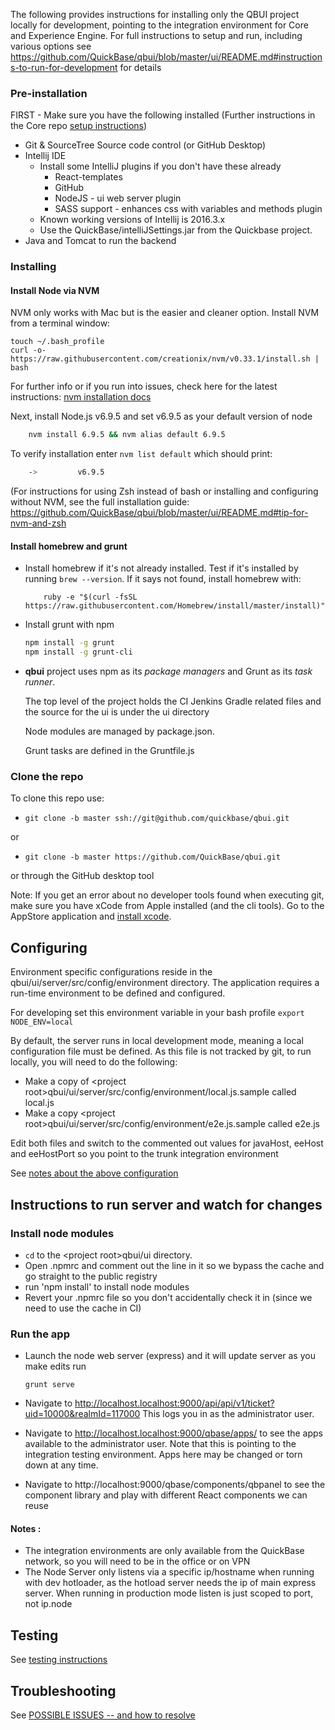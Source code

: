 The following provides instructions for installing only the QBUI project locally for development, pointing to the integration environment for Core and Experience Engine.
For full instructions to setup and run, including various options see <https://github.com/QuickBase/qbui/blob/master/ui/README.md#instructions-to-run-for-development> for details

### Pre-installation

FIRST - Make sure you have the following installed 
(Further instructions in the Core repo [setup instructions](https://github.com/QuickBase/QuickBase/blob/master/README.md))

* Git & SourceTree Source code control (or GitHub Desktop)
* Intellij IDE
  * Install some IntelliJ plugins if you don't have these already
    * React-templates
    * GitHub
    * NodeJS - ui web server plugin
    * SASS support - enhances css with variables and methods plugin
  * Known working versions of Intellij is 2016.3.x
  * Use the QuickBase/intelliJSettings.jar from the Quickbase project.
* Java and Tomcat to run the backend

### Installing
#### Install Node via NVM

NVM only works with Mac but is the easier and cleaner option.
Install NVM from a terminal window:
```
touch ~/.bash_profile
curl -o- https://raw.githubusercontent.com/creationix/nvm/v0.33.1/install.sh | bash
```
For further info or if you run into issues, check here for the latest instructions: [nvm installation docs](https://github.com/creationix/nvm#installation)

Next, install Node.js v6.9.5 and set v6.9.5 as your default version of node 

```bash
    nvm install 6.9.5 && nvm alias default 6.9.5
```

To verify installation enter `nvm list default` which should print:
```bash
    ->         v6.9.5
```
(For instructions for using Zsh instead of bash or installing and configuring without NVM, see the full installation guide: https://github.com/QuickBase/qbui/blob/master/ui/README.md#tip-for-nvm-and-zsh

#### Install homebrew and grunt

* Install homebrew if it's not already installed. Test if it's installed by running `brew --version`. If it says not found, install homebrew with:

    ```
        ruby -e "$(curl -fsSL https://raw.githubusercontent.com/Homebrew/install/master/install)"
    ```
* Install grunt with npm
    ``` bash
    npm install -g grunt
    npm install -g grunt-cli
    ```

* **qbui** project uses npm as its *package managers* and Grunt as its *task runner*.

    The top level of the project holds the CI Jenkins Gradle related files and the source for the ui is under the ui directory

    Node modules are managed by package.json.

    Grunt tasks are defined in the Gruntfile.js

### Clone the repo
To clone this repo use:

* `git clone -b master ssh://git@github.com/quickbase/qbui.git`

or

* `git clone -b master https://github.com/QuickBase/qbui.git`

or through the GitHub desktop tool

Note: If you get an error about no developer tools found when executing git, make sure you have xCode from Apple installed (and the cli tools). Go to the AppStore application and [install xcode](http://itunes.apple.com/us/app/xcode/id497799835?ls=1&mt=12).

## Configuring
Environment specific configurations reside in the qbui/ui/server/src/config/environment directory. The application requires a run-time environment to be defined and configured.  

For developing set this environment variable in your bash profile
`export NODE_ENV=local`

By default, the server runs in local development mode, meaning a local configuration file must be defined. As this file is not tracked by git, to run locally, you will need to do the following:

- Make a copy of \<project root\>qbui/ui/server/src/config/environment/local.js.sample called local.js
- Make a copy \<project root\>qbui/ui/server/src/config/environment/e2e.js.sample called e2e.js

Edit both files and switch to the commented out values for javaHost, eeHost and eeHostPort so you point to the trunk integration environment

See [notes about the above configuration](ui/README.md#configuring)


## Instructions to run server and watch for changes
### Install node modules

* `cd` to the \<project root\>qbui/ui directory.
* Open .npmrc and comment out the line in it so we bypass the cache and go straight to the public registry
* run 'npm install' to install node modules
* Revert your .npmrc file so you don't accidentally check it in (since we need to use the cache in CI)

### Run the app
* Launch the node web server (express) and it will update server as you make edits run

   `grunt serve`

* Navigate to http://localhost.localhost:9000/api/api/v1/ticket?uid=10000&realmId=117000 This logs you in as the administrator user.
* Navigate to http://localhost.localhost:9000/qbase/apps/ to see the apps available to the administrator user. 
Note that this is pointing to the integration testing environment.  Apps here may be changed or torn down at any time.
* Navigate to http://localhost:9000/qbase/components/qbpanel to see the component library and play with different React components we can reuse

#### Notes :
* The integration environments are only available from the QuickBase network, so you will need to be in the office or on VPN
* The Node Server only listens via a specific ip/hostname when running with dev hotloader,
 as the hotload server needs the ip of main express server. When running in production mode listen is just scoped to port, not ip.node 
 

## Testing
See [testing instructions](ui/README.md#testing)

## Troubleshooting
See [POSSIBLE ISSUES -- and how to resolve](ui/README.md#troubleshooting)
